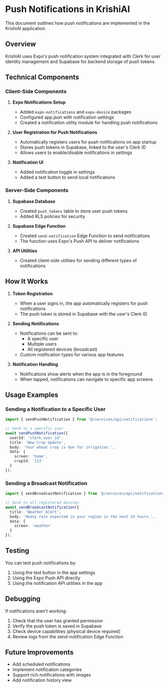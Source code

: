 # Push Notifications in KrishiAI

This document outlines how push notifications are implemented in the KrishiAI application.

## Overview

KrishiAI uses Expo's push notification system integrated with Clerk for user identity management and Supabase for backend storage of push tokens.

## Technical Components

### Client-Side Components

1. **Expo Notifications Setup**
   - Added `expo-notifications` and `expo-device` packages
   - Configured app.json with notification settings
   - Created a notification utility module for handling push notifications

2. **User Registration for Push Notifications**
   - Automatically registers users for push notifications on app startup
   - Stores push tokens in Supabase, linked to the user's Clerk ID
   - Allows users to enable/disable notifications in settings

3. **Notification UI**
   - Added notification toggle in settings
   - Added a test button to send local notifications

### Server-Side Components

1. **Supabase Database**
   - Created `push_tokens` table to store user push tokens
   - Added RLS policies for security

2. **Supabase Edge Function**
   - Created `send-notification` Edge Function to send notifications
   - The function uses Expo's Push API to deliver notifications

3. **API Utilities**
   - Created client-side utilities for sending different types of notifications

## How It Works

1. **Token Registration**
   - When a user signs in, the app automatically registers for push notifications
   - The push token is stored in Supabase with the user's Clerk ID

2. **Sending Notifications**
   - Notifications can be sent to:
     - A specific user
     - Multiple users
     - All registered devices (broadcast)
   - Custom notification types for various app features

3. **Notification Handling**
   - Notifications show alerts when the app is in the foreground
   - When tapped, notifications can navigate to specific app screens

## Usage Examples

### Sending a Notification to a Specific User

```typescript
import { sendPushNotification } from '@/services/api/notifications';

// Send to a specific user
await sendPushNotification({
  userId: 'clerk_user_id',
  title: 'New Crop Update',
  body: 'Your wheat crop is due for irrigation.',
  data: {
    screen: 'home',
    cropId: '123'
  }
});
```

### Sending a Broadcast Notification

```typescript
import { sendBroadcastNotification } from '@/services/api/notifications';

// Send to all registered devices
await sendBroadcastNotification({
  title: 'Weather Alert',
  body: 'Heavy rain expected in your region in the next 24 hours.',
  data: {
    screen: 'weather'
  }
});
```

## Testing

You can test push notifications by:

1. Using the test button in the app settings
2. Using the Expo Push API directly
3. Using the notification API utilities in the app

## Debugging

If notifications aren't working:

1. Check that the user has granted permission
2. Verify the push token is saved in Supabase
3. Check device capabilities (physical device required)
4. Review logs from the send-notification Edge Function

## Future Improvements

- Add scheduled notifications
- Implement notification categories
- Support rich notifications with images
- Add notification history view 